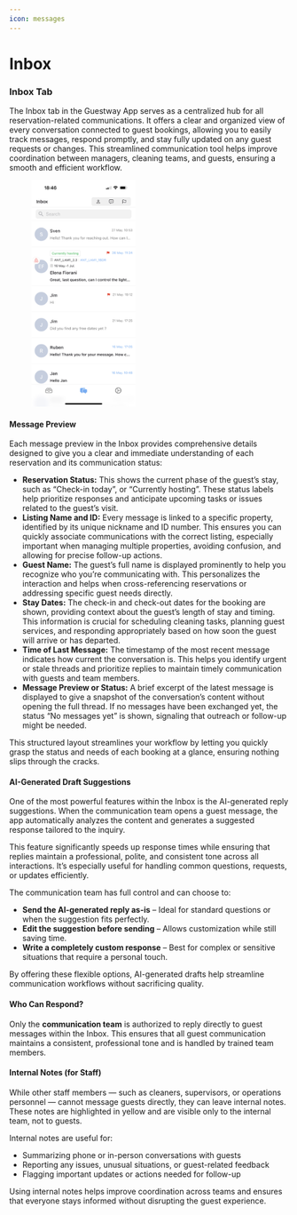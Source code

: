 ```yaml
---
icon: messages
---
```


# Inbox

### Inbox Tab

The Inbox tab in the Guestway App serves as a centralized hub for all reservation-related communications. It offers a clear and organized view of every conversation connected to guest bookings, allowing you to easily track messages, respond promptly, and stay fully updated on any guest requests or changes. This streamlined communication tool helps improve coordination between managers, cleaning teams, and guests, ensuring a smooth and efficient workflow.

<figure><img src="../.gitbook/assets/Elena Fiorani.PNG" alt="" width="188"><figcaption></figcaption></figure>

#### Message Preview

Each message preview in the Inbox provides comprehensive details designed to give you a clear and immediate understanding of each reservation and its communication status:

* **Reservation Status:** This shows the current phase of the guest’s stay, such as “Check-in today”, or “Currently hosting”. These status labels help prioritize responses and anticipate upcoming tasks or issues related to the guest’s visit.
* **Listing Name and ID:** Every message is linked to a specific property, identified by its unique nickname and ID number. This ensures you can quickly associate communications with the correct listing, especially important when managing multiple properties, avoiding confusion, and allowing for precise follow-up actions.
* **Guest Name:** The guest’s full name is displayed prominently to help you recognize who you’re communicating with. This personalizes the interaction and helps when cross-referencing reservations or addressing specific guest needs directly.
* **Stay Dates:** The check-in and check-out dates for the booking are shown, providing context about the guest’s length of stay and timing. This information is crucial for scheduling cleaning tasks, planning guest services, and responding appropriately based on how soon the guest will arrive or has departed.
* **Time of Last Message:** The timestamp of the most recent message indicates how current the conversation is. This helps you identify urgent or stale threads and prioritize replies to maintain timely communication with guests and team members.
* **Message Preview or Status:** A brief excerpt of the latest message is displayed to give a snapshot of the conversation’s content without opening the full thread. If no messages have been exchanged yet, the status “No messages yet” is shown, signaling that outreach or follow-up might be needed.

This structured layout streamlines your workflow by letting you quickly grasp the status and needs of each booking at a glance, ensuring nothing slips through the cracks.

#### AI-Generated Draft Suggestions

One of the most powerful features within the Inbox is the AI-generated reply suggestions. When the communication team opens a guest message, the app automatically analyzes the content and generates a suggested response tailored to the inquiry.

This feature significantly speeds up response times while ensuring that replies maintain a professional, polite, and consistent tone across all interactions. It’s especially useful for handling common questions, requests, or updates efficiently.

The communication team has full control and can choose to:

* **Send the AI-generated reply as-is** – Ideal for standard questions or when the suggestion fits perfectly.
* **Edit the suggestion before sending** – Allows customization while still saving time.
* **Write a completely custom response** – Best for complex or sensitive situations that require a personal touch.

By offering these flexible options, AI-generated drafts help streamline communication workflows without sacrificing quality.

#### Who Can Respond?

Only the **communication team** is authorized to reply directly to guest messages within the Inbox. This ensures that all guest communication maintains a consistent, professional tone and is handled by trained team members.

#### Internal Notes (for Staff)

While other staff members — such as cleaners, supervisors, or operations personnel — cannot message guests directly, they can leave internal notes. These notes are highlighted in yellow and are visible only to the internal team, not to guests.

Internal notes are useful for:

* Summarizing phone or in-person conversations with guests
* Reporting any issues, unusual situations, or guest-related feedback
* Flagging important updates or actions needed for follow-up

Using internal notes helps improve coordination across teams and ensures that everyone stays informed without disrupting the guest experience.





